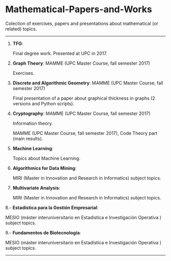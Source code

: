 # Mathematical-Papers-and-Works
Colection of exercises, papers and presentations about mathematical (or related) topics.

***

1. **TFG**:

    Final degree work. Presented at UPC in 2017.

2. **Graph Theory**: MAMME (UPC Master Course, fall semester 2017)

    Exercises.

3. **Discrete and Algorithmic Geometry**: MAMME (UPC Master Course, fall semester 2017)

    Final presentation of a paper about graphical thickness in graphs (2 versions and Python scripts).

4. **Cryptography**: MAMME (UPC Master Course, fall semester 2017)
    
    Information theory. 
    
    MAMME (UPC Master Course, fall semester 2017), Code Theory part (main results).

5. **Machine Learning**:

    Topics about Machine Learning.

6. **Algorithmics for Data Mining**:

    MIRI (Master in Innovation and Research in Informatics) subject topics.

7. **Multivariate Analysis**:

    MIRI (Master in Innovation and Research in Informatics) subject topics.

8.- **Estadística para la Gestión Empresarial**:

MESIO (máster interuniversitario en Estadística e Investigación Operativa ) subject topics.

9.- **Fundamentos de Biotecnología**:

MESIO (máster interuniversitario en Estadística e Investigación Operativa ) subject topics.


***

